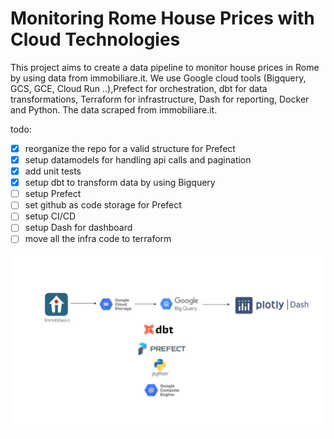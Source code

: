 # Monitoring Rome House Prices with Cloud Technologies
This project aims to create a data pipeline to monitor house prices in Rome by using data from immobiliare.it. 
We use Google cloud tools (Bigquery, GCS, GCE, Cloud Run ..),Prefect for orchestration, dbt for data transformations, Terraform for infrastructure, Dash for reporting, Docker and Python. 
The data scraped from immobiliare.it.

todo:
- [x] reorganize the repo for a valid structure for Prefect
- [x] setup datamodels for handling api calls and pagination
- [x] add unit tests 
- [x] setup dbt to transform data by using Bigquery
- [ ] setup Prefect 
- [ ] set github as code storage for Prefect
- [ ] setup CI/CD
- [ ] setup Dash for dashboard
- [ ] move all the infra code to terraform

![Alt text](./images/data%20pipeline.jpg?raw=true "Data Pipeline and Technologies")

